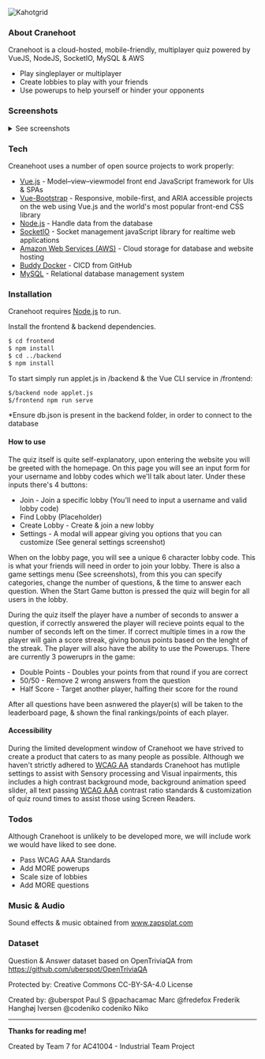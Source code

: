 ![Kahotgrid](https://user-images.githubusercontent.com/44262632/97087042-05adb700-161f-11eb-9f2c-54641842a86b.png)


### About Cranehoot
Cranehoot is a cloud-hosted, mobile-friendly, multiplayer quiz powered by VueJS, NodeJS, SocketIO, MySQL & AWS

  - Play singleplayer or multiplayer 
  - Create lobbies to play with your friends
  - Use powerups to help yourself or hinder your opponents
### Screenshots
<details>
  <summary>See screenshots</summary>
  
  ##### Homepage
  ![7bab4c5dc7ecf2f6334482e445793a88](https://user-images.githubusercontent.com/44262632/97087055-24ac4900-161f-11eb-985c-cd7a996a2527.jpg)

  ##### Lobby
  ![32bfd4bdee378d883f3cddcf44b72428](https://user-images.githubusercontent.com/44262632/97087066-31c93800-161f-11eb-871f-753af38feb77.jpg)

  ##### Quiz
  ![ae99e7413f0080445a9287f0c7493cc4](https://user-images.githubusercontent.com/44262632/97087072-3857af80-161f-11eb-818d-2e03d0f151f4.png)

  ##### Leaderboard
  ![5aa7b6797cbae6b211d7551921b9c7a7](https://user-images.githubusercontent.com/44262632/97087075-41e11780-161f-11eb-83c7-c5e4c18fd5bb.png)

  ##### Settings
  ----

  General Settings             |  Game Settings
  :-------------------------:|:-------------------------:
  ![7526a1d441d396a9a52484186ffcc0e1](https://user-images.githubusercontent.com/44262632/97087079-4ad1e900-161f-11eb-9374-ea0d54abe073.png)| ![283be48ed5e5191392ad94cea43924c0](https://user-images.githubusercontent.com/44262632/97087082-532a2400-161f-11eb-8292-20f6db75299e.png)


  ##### Mobile
  ---
  ![Untitled-2](https://user-images.githubusercontent.com/44262632/97087103-7a80f100-161f-11eb-96d1-47deeb490691.png)
</details>

### Tech

Creanehoot uses a number of open source projects to work properly:

* [Vue.js](https://vuejs.org/) - Model–view–viewmodel front end JavaScript framework for UIs & SPAs
* [Vue-Bootstrap](https://bootstrap-vue.org/) - Responsive, mobile-first, and ARIA accessible projects on the web using Vue.js and the world's most popular front-end CSS library
* [Node.js](https://nodejs.org/en/) - Handle data from the database
* [SocketIO](https://socket.io/) - Socket management javaScript library for realtime web applications
* [Amazon Web Services (AWS)](https://aws.amazon.com/) - Cloud storage for database and website hosting
* [Buddy Docker](https://buddy.works/) - CICD from GitHub
* [MySQL](https://www.mysql.com/) - Relational database management system

### Installation

Cranehoot requires [Node.js](https://nodejs.org/) to run.

Install the frontend & backend dependencies.

```sh
$ cd frontend
$ npm install
$ cd ../backend
$ npm install
```

To start simply run applet.js in /backend & the Vue CLI service in /frontend:

```sh
$/backend node applet.js
$/frontend npm run serve
```
*Ensure db.json is present in the backend folder, in order to connect to the database
#### How to use
The quiz itself is quite self-explanatory, upon entering the website you will be greeted with the homepage. On this page you will see an input form for your username and lobby codes which we'll talk about later. Under these inputs there's 4 buttons:
* Join - Join a specific lobby (You'll need to input a username and valid lobby code)
* Find Lobby (Placeholder)
* Create Lobby - Create & join a new lobby
* Settings - A modal will appear giving you options that you can customize (See general settings screenshot)

When on the lobby page, you will see a unique 6 character lobby code. This is what your friends will need in order to join your lobby. There is also a game settings menu (See screenshots), from this you can specify categories, change the number of questions, & the time to answer each question. When the Start Game button is pressed the quiz will begin for all users in the lobby.

During the quiz itself the player have a number of seconds to answer a question, if correctly answered the player will recieve points equal to the number of seconds left on the timer. If correct multiple times in a row the player will gain a score streak, giving bonus points based on the lenght of the streak. 
The player will also have the ability to use the Powerups. There are currently 3 poweruprs in the game:

* Double Points - Doubles your points from that round if you are correct
* 50/50 - Remove 2 wrong answers from the question
* Half Score - Target another player, halfing their score for the round

After all questions have been asnwered the player(s) will be taken to the leaderboard page, & shown the final rankings/points of each player.

#### Accessibility
During the limited development window of Cranehoot we have strived to create a product that caters to as many people as possible.
Although we haven't strictly adhered to [WCAG AA](https://www.w3.org/WAI/WCAG21/quickref/) standards Cranehoot has mutliple settings to assist with Sensory processing and Visual inpairments, this includes a high contrast background mode, background animation speed slider, all text passing [WCAG AAA](https://www.w3.org/TR/UNDERSTANDING-WCAG20/visual-audio-contrast-contrast.html) contrast ratio standards & customization of quiz round times to assist those using Screen Readers.

### Todos
Although Cranehoot is unlikely to be developed more, we will include work we would have liked to see done.
 - Pass WCAG AAA Standards
 - Add MORE powerups
 - Scale size of lobbies
 - Add MORE questions
 
 ### Music & Audio
Sound effects & music obtained from www.zapsplat.com

 ### Dataset
 Question & Answer dataset based on OpenTriviaQA from https://github.com/uberspot/OpenTriviaQA
 
 Protected by: Creative Commons CC-BY-SA-4.0 License
 
 Created by:
  @uberspot Paul S
  @pachacamac Marc
  @fredefox Frederik Hanghøj Iversen
  @codeniko codeniko Niko

----

**Thanks for reading me!**

Created by Team 7 for AC41004 - Industrial Team Project 

